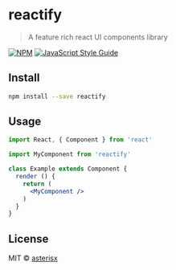 # reactify

> A feature rich react UI components library

[![NPM](https://img.shields.io/npm/v/reactify.svg)](https://www.npmjs.com/package/reactify) [![JavaScript Style Guide](https://img.shields.io/badge/code_style-standard-brightgreen.svg)](https://standardjs.com)

## Install

```bash
npm install --save reactify
```

## Usage

```jsx
import React, { Component } from 'react'

import MyComponent from 'reactify'

class Example extends Component {
  render () {
    return (
      <MyComponent />
    )
  }
}
```

## License

MIT © [asterisx](https://github.com/asterisx)
